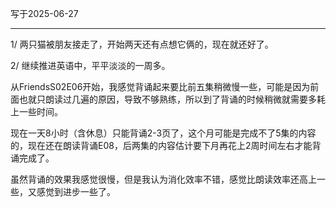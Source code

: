 写于2025-06-27

-----

1/ 两只猫被朋友接走了，开始两天还有点想它俩的，现在就还好了。

2/ 继续推进英语中，平平淡淡的一周多。

从FriendsS02E06开始，我感觉背诵起来要比前五集稍微慢一些，可能是因为前面也就只朗读过几遍的原因，导致不够熟练，所以到了背诵的时候稍微就需要多耗上一些时间。

现在一天8小时（含休息）只能背诵2-3页了，这个月可能是完成不了5集的内容的，现在还在朗读背诵E08，后两集的内容估计要下月再花上2周时间左右才能背诵完成了。

虽然背诵的效果我感觉很慢，但是我认为消化效率不错，感觉比朗读效率还高上一些，又感觉到进步一些了。
 
